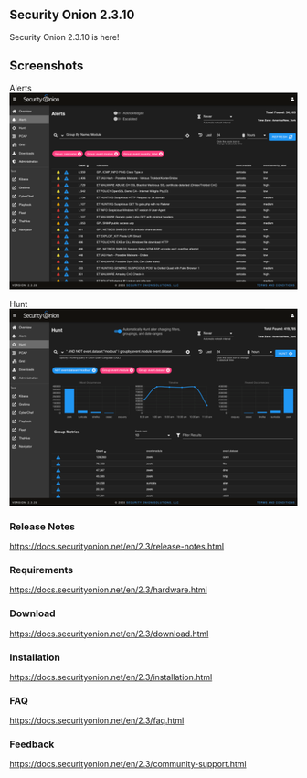 ## Security Onion 2.3.10

Security Onion 2.3.10 is here!

## Screenshots

Alerts
![Alerts](https://raw.githubusercontent.com/security-onion-solutions/securityonion/master/screenshots/alerts-1.png)

Hunt
![Hunt](https://raw.githubusercontent.com/security-onion-solutions/securityonion/master/screenshots/hunt-1.png)

### Release Notes

https://docs.securityonion.net/en/2.3/release-notes.html

### Requirements

https://docs.securityonion.net/en/2.3/hardware.html

### Download

https://docs.securityonion.net/en/2.3/download.html

### Installation

https://docs.securityonion.net/en/2.3/installation.html

### FAQ

https://docs.securityonion.net/en/2.3/faq.html

### Feedback

https://docs.securityonion.net/en/2.3/community-support.html
